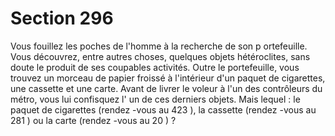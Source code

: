 # Section 296

Vous fouillez les poches de l'homme à la recherche de son p ortefeuille. Vous découvrez,
entre autres choses, quelques objets hétéroclites, sans doute le produit de ses coupables
activités. Outre le portefeuille, vous trouvez un morceau de papier froissé à l'intérieur
d'un paquet de cigarettes, une cassette et une carte. Avant de livrer le voleur à l'un des
contrôleurs du métro, vous lui confisquez l' un de ces derniers objets. Mais lequel : le
paquet de cigarettes (rendez -vous au  423 ), la cassette (rendez -vous au  281 ) ou la carte
(rendez -vous au  20 ) ?
